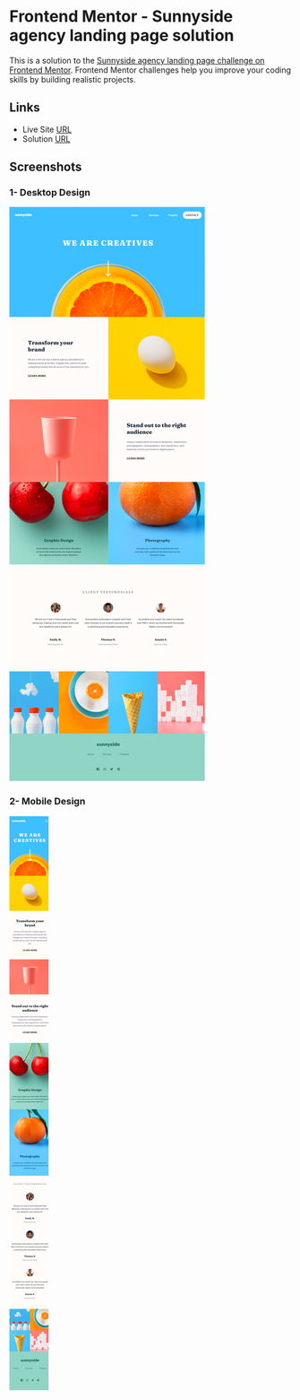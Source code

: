 # Frontend Mentor - Sunnyside agency landing page solution

This is a solution to the [Sunnyside agency landing page challenge on Frontend Mentor](https://www.frontendmentor.io/challenges/sunnyside-agency-landing-page-7yVs3B6ef). Frontend Mentor challenges help you improve your coding skills by building realistic projects.

## Links

- Live Site [URL](https://mhmd-tarek-mhmd.github.io/Sunnyside-Agency)
- Solution [URL](https://www.frontendmentor.io/solutions/sunnyside-agency-)

## Screenshots

### 1- Desktop Design

![](screenshots/desktop.png)

### 2- Mobile Design

![](screenshots/mobile.png)
